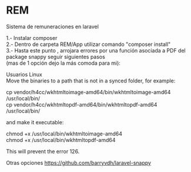 # REM
Sistema de remuneraciones en laravel <br/>

1.- Instalar composer <br/>
2.- Dentro de carpeta REM/App utilizar comando "composer install" <br/>
3.- Hasta este punto , arrojara errores por una función asociada a PDF del package snappy seguir siguientes pasos <br/>
(mas de 1 opción dejo la más comoda para mi):

Usuarios Linux <br/>
Move the binaries to a path that is not in a synced folder, for example:<br/>

cp vendor/h4cc/wkhtmltoimage-amd64/bin/wkhtmltoimage-amd64 /usr/local/bin/<br/>
cp vendor/h4cc/wkhtmltopdf-amd64/bin/wkhtmltopdf-amd64 /usr/local/bin/<br/>

and make it executable:

chmod +x /usr/local/bin/wkhtmltoimage-amd64 <br/>
chmod +x /usr/local/bin/wkhtmltopdf-amd64<br/>

This will prevent the error 126.

Otras opciones https://github.com/barryvdh/laravel-snappy
